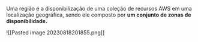 Uma região é a disponibilização de uma coleção de recursos AWS em uma localização geográfica, sendo ele composto por **um conjunto de zonas de disponibilidade.**

![[Pasted image 20230818201855.png]]
